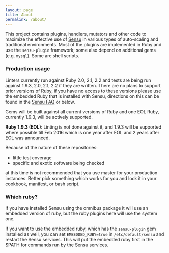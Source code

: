 ```yaml
---
layout: page
title: About
permalink: /about/
---
```

This project contains plugins, handlers, mutators and other code to maximize the effective use of [Sensu](https://sensuapp.org/) in various types of auto-scaling and traditional environments. 
Most of the plugins are implemented in Ruby and use the `sensu-plugin` framework; some also depend on additional gems (e.g. `mysql`). Some are shell scripts.

### Production usage

Linters currently run against Ruby 2.0, 2.1, 2.2 and tests are being run against 1.9.3, 2.0, 2.1, 2.2 if they are written. There are no plans to support prior versions of Ruby, if you have no access to these versions please use the embedded Ruby that is installed with Sensu, directions on this can be found in the [Sensu FAQ](http://sensuapp.org/docs/0.12/faq) or below.

Gems will be built against all current versions of Ruby and one EOL Ruby, currently 1.9.3, will be actively supported.

<div class="alert alert-warning" role="alert">
<b>Ruby 1.9.3 (EOL)</b>: Linting is not done against it, and 1.9.3 will be supported where possible till Feb 2016 which is 
one year after EOL and 2 years after EOL was announced.
</div>

Because of the nature of these repositories:

  * little test coverage
  * specific and exotic software being checked

at this time is not recommended that you use master for your production instances.  Better pick something which works for you and lock it in your cookbook, manifest, or bash script.

### Which ruby?

If you have installed Sensu using the omnibus package it will use an embedded version of ruby, but the ruby plugins here will use the system one. 

If you want to use the embedded ruby, which has the `sensu-plugin` gem installed as well, you can set `EMBEDDED_RUBY=true` in `/etc/default/sensu` and restart the Sensu services. This will put the embedded ruby first in the $PATH for commands run by the Sensu services.
